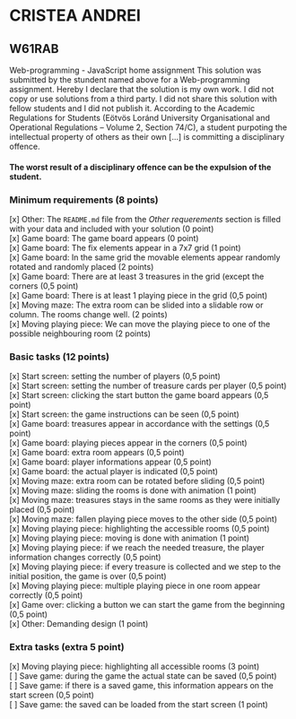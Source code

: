 # CRISTEA ANDREI </br>
## W61RAB
Web-programming - JavaScript home assignment
This solution was submitted by the stundent named above
for a Web-programming assignment. 
Hereby I declare that the solution is my own work.
I did not copy or use solutions from a third party.
I did not share this solution with fellow students and I did not publish it.
According to the Academic Regulations for Students 
(Eötvös Loránd University Organisational and Operational Regulations – 
Volume 2, Section 74/C), a student purpoting the intellectual property of others 
as their own [...] is committing a disciplinary offence.</br>

#### The worst result of a disciplinary offence can be the expulsion of the student.


### Minimum requirements (8 points)

[x] Other: The `README.md` file from the *Other requerements* section is filled with your data and included with your solution (0 point) </br>
[x] Game board: The game board appears (0 point) </br>
[x] Game board: The fix elements appear in a 7x7 grid (1 point) </br>
[x] Game board: In the same grid the movable elements appear randomly rotated and randomly placed (2 points) </br>
[x] Game board: There are at least 3 treasures in the grid (except the corners (0,5 point) </br>
[x] Game board: There is at least 1 playing piece in the grid (0,5 point) </br>
[x] Moving maze: The extra room can be slided into a slidable row or column. The rooms change well. (2 points) </br>
[x] Moving playing piece: We can move the playing piece to one of the possible neighbouring room (2 points) </br>

### Basic tasks (12 points)

[x] Start screen: setting the number of players (0,5 point) </br>
[x] Start screen: setting the number of treasure cards per player (0,5 point) </br>
[x] Start screen: clicking the start button the game board appears (0,5 point) </br>
[x] Start screen: the game instructions can be seen (0,5 point) </br>
[x] Game board: treasures appear in accordance with the settings (0,5 point) </br>
[x] Game board: playing pieces appear in the corners (0,5 point) </br>
[x] Game board: extra room appears (0,5 point) </br>
[x] Game board: player informations appear (0,5 point) </br>
[x] Game board: the actual player is indicated (0,5 point) </br>
[x] Moving maze: extra room can be rotated before sliding (0,5 point) </br>
[x] Moving maze: sliding the rooms is done with animation (1 point) </br>
[x] Moving maze: treasures stays in the same rooms as they were initially placed (0,5 point) </br>
[x] Moving maze: fallen playing piece moves to the other side (0,5 point) </br>
[x] Moving playing piece: highlighting the accessible rooms (0,5 point) </br>
[x] Moving playing piece: moving is done with animation (1 point) </br>
[x] Moving playing piece: if we reach the needed treasure, the player information changes correctly (0,5 point) </br>
[x] Moving playing piece: if every treasure is collected and we step to the initial position, the game is over (0,5 point) </br>
[x] Moving playing piece: multiple playing piece in one room appear correctly (0,5 point) </br>
[x] Game over: clicking a button we can start the game from the beginning (0,5 point) </br>
[x] Other: Demanding design (1 point) </br>

### Extra tasks (extra 5 point)

[x] Moving playing piece: highlighting all accessible rooms (3 point) </br>
[ ] Save game: during the game the actual state can be saved (0,5 point) </br>
[ ] Save game: if there is a saved game, this information appears on the start screen (0,5 point) </br>
[ ] Save game: the saved can be loaded from the start screen (1 point) </br>
